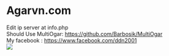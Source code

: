 # Agarvn.com
Edit ip server at info.php <br>
Should Use MultiOgar: https://github.com/Barbosik/MultiOgar <br>
My facebook : https://www.facebook.com/ddn2001<br>
<img src="http://i.imgur.com/rkilpUc.png" style="max-width: 100%; min-height: 410px;">
